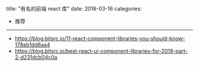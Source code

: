 title: "有名的前端 react 库"
date: 2018-03-16
categories:
- 推荐
---

- https://blog.bitsrc.io/11-react-component-libraries-you-should-know-178eb1dd6aa4
- https://blog.bitsrc.io/best-react-ui-component-libraries-for-2018-part-2-d231dcb04c0a
